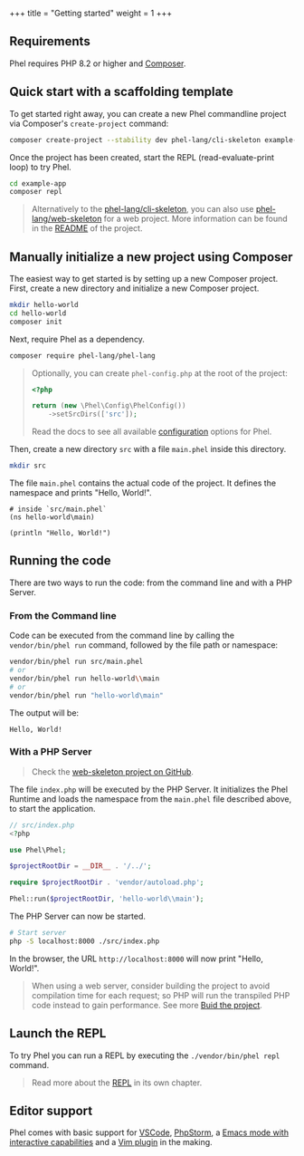 +++
title = "Getting started"
weight = 1
+++

## Requirements

Phel requires PHP 8.2 or higher and [Composer](https://getcomposer.org/).

## Quick start with a scaffolding template

To get started right away, you can create a new Phel commandline project via Composer's `create-project` command:

```bash
composer create-project --stability dev phel-lang/cli-skeleton example-app
```

Once the project has been created, start the REPL (read-evaluate-print loop) to try Phel.

```bash
cd example-app
composer repl
```

> Alternatively to the [phel-lang/cli-skeleton](https://github.com/phel-lang/cli-skeleton), you can also use [phel-lang/web-skeleton](https://github.com/phel-lang/web-skeleton) for a web project. More information can be found in the [README](https://packagist.org/packages/phel-lang/cli-skeleton) of the project.


## Manually initialize a new project using Composer

The easiest way to get started is by setting up a new Composer project. First, create a new directory and initialize a new Composer project.

```bash
mkdir hello-world
cd hello-world
composer init
```

Next, require Phel as a dependency.

```bash
composer require phel-lang/phel-lang
```

> Optionally, you can create `phel-config.php` at the root of the project:
> ```php
> <?php
> 
> return (new \Phel\Config\PhelConfig())
>     ->setSrcDirs(['src']);
> ```
> Read the docs to see all available [configuration](/documentation/configuration) options for Phel.

Then, create a new directory `src` with a file `main.phel` inside this directory.

```bash
mkdir src
```

The file `main.phel` contains the actual code of the project. It defines the namespace and prints "Hello, World!".

```phel
# inside `src/main.phel`
(ns hello-world\main)

(println "Hello, World!")
```

## Running the code

There are two ways to run the code: from the command line and with a PHP Server.

### From the Command line

Code can be executed from the command line by calling the `vendor/bin/phel run` command, followed by the file path or namespace:

```bash
vendor/bin/phel run src/main.phel
# or
vendor/bin/phel run hello-world\\main
# or
vendor/bin/phel run "hello-world\main"
```

The output will be:

```
Hello, World!
```

### With a PHP Server

> Check the [web-skeleton project on GitHub](https://github.com/phel-lang/web-skeleton).

The file `index.php` will be executed by the PHP Server. It initializes the Phel Runtime and loads the namespace from the `main.phel` file described above, to start the application.

```php
// src/index.php
<?php

use Phel\Phel;

$projectRootDir = __DIR__ . '/../';

require $projectRootDir . 'vendor/autoload.php';

Phel::run($projectRootDir, 'hello-world\\main');
```

The PHP Server can now be started.

```bash
# Start server
php -S localhost:8000 ./src/index.php
```

In the browser, the URL `http://localhost:8000` will now print "Hello, World!".

> When using a web server, consider building the project to avoid compilation time for each request; so PHP will run the transpiled PHP code instead to gain performance. See more [Buid the project](/documentation/cli-commands/#build-the-project).

## Launch the REPL

To try Phel you can run a REPL by executing the `./vendor/bin/phel repl` command.

> Read more about the [REPL](/documentation/repl) in its own chapter.

## Editor support

Phel comes with basic support for <a href="https://github.com/phel-lang/phel-vs-code-extension" target="_blank">
VSCode</a>, <a href="https://github.com/phel-lang/phel-phpstorm-syntax" target="_blank">PhpStorm</a>, a
<a href="https://codeberg.org/mmontone/interactive-lang-tools/src/branch/master/backends/phel" target="_blank">
Emacs mode with interactive capabilities</a> and a <a href="https://github.com/danirod/phel.vim" target="_blank">Vim
plugin</a> in the making.
